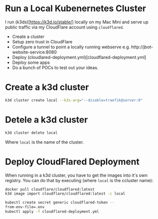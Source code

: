 # Run a Local Kubenernetes Cluster

I run (k3ds)[https://k3d.io/stable/] locally on my Mac Mini and serve up public traffic via my CloudFlare account using `cloudflared`.

- Create a cluster
- Setup zero trust in CloudFlare
- Configure a tunnel to point a locally running webserve
    e.g. http://jbot-website-service:8080
- Deploy (cloudlared-deployment.yml)[cloudflared-deployment.yml]
- Deploy some apps
- Do a bunch of POCs to test out your ideas.

# Create a k3d cluster

```sh
k3d cluster create local --k3s-arg="--disable=traefik@server:0"
```

# Detele a k3d cluster

```sh
k3d cluster delete local
```

Where `local` is the name of the cluster.

# Deploy CloudFlared Deployment

When running in a k3d cluster, you have to get the images into it's own registry. You can do that by executing (where `local` is the ccluster name):

```sh
docker pull cloudflare/cloudflared:latest
k3d image import cloudflare/cloudflared:latest -c local
```

```sh
kubectl create secret generic cloudflared-token --
from-env-file=.env
kubectl apply -f cloudflared-deployment.yml
```